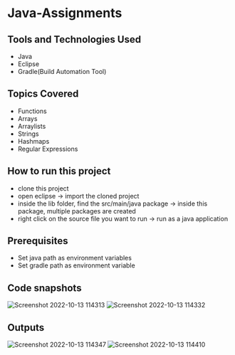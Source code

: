 # Java-Assignments

## Tools and Technologies Used
- Java
- Eclipse
- Gradle(Build Automation Tool)

## Topics Covered
- Functions
- Arrays
- Arraylists
- Strings
- Hashmaps
- Regular Expressions

## How to run this project
- clone this project
- open eclipse -> import the cloned project
- inside the lib folder, find the src/main/java package -> inside this package, multiple packages are created
- right click on the source file you want to run -> run as a java application

## Prerequisites
- Set java path as environment variables
- Set gradle path as environment variable

## Code snapshots
![Screenshot 2022-10-13 114313](https://user-images.githubusercontent.com/82231014/195512459-b1876d22-4337-4efa-8f2f-432c04f4f57a.png)
![Screenshot 2022-10-13 114332](https://user-images.githubusercontent.com/82231014/195512468-a5e04f78-54aa-4b36-9c58-bbfcb6bcfc88.png)

## Outputs
![Screenshot 2022-10-13 114347](https://user-images.githubusercontent.com/82231014/195512504-1db10c24-5437-472e-860a-710e2bfd719e.png)
![Screenshot 2022-10-13 114410](https://user-images.githubusercontent.com/82231014/195512516-3ba5138d-27dc-414a-8b6f-7755ee4ad32d.png)
